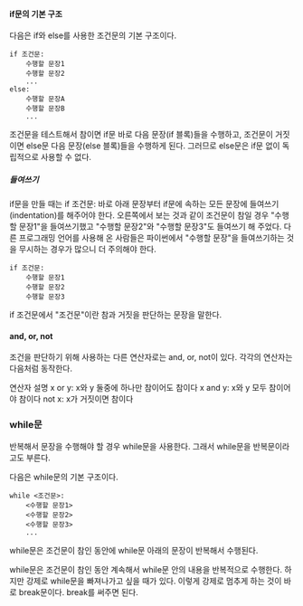 #### if문의 기본 구조
다음은 if와 else를 사용한 조건문의 기본 구조이다.

```
if 조건문:
    수행할 문장1
    수행할 문장2
    ...
else:
    수행할 문장A
    수행할 문장B
    ...
```
조건문을 테스트해서 참이면 if문 바로 다음 문장(if 블록)들을 수행하고, 조건문이 거짓이면 else문 다음 문장(else 블록)들을 수행하게 된다. 그러므로 else문은 if문 없이 독립적으로 사용할 수 없다.


##### 들여쓰기
if문을 만들 때는 if 조건문: 바로 아래 문장부터 if문에 속하는 모든 문장에 들여쓰기(indentation)를 해주어야 한다. 오른쪽에서 보는 것과 같이 조건문이 참일 경우 "수행할 문장1"을 들여쓰기했고 "수행할 문장2"와 "수행할 문장3"도 들여쓰기 해 주었다. 다른 프로그래밍 언어를 사용해 온 사람들은 파이썬에서 "수행할 문장"을 들여쓰기하는 것을 무시하는 경우가 많으니 더 주의해야 한다.

```
if 조건문:
    수행할 문장1
    수행할 문장2
    수행할 문장3
```
if 조건문에서 "조건문"이란 참과 거짓을 판단하는 문장을 말한다.

#### and, or, not
조건을 판단하기 위해 사용하는 다른 연산자로는 and, or, not이 있다. 각각의 연산자는 다음처럼 동작한다.


연산자	설명
x or y:	x와 y 둘중에 하나만 참이어도 참이다
x and y:	x와 y 모두 참이어야 참이다
not x:	x가 거짓이면 참이다


### while문
반복해서 문장을 수행해야 할 경우 while문을 사용한다. 그래서 while문을 반복문이라고도 부른다.


다음은 while문의 기본 구조이다.
```
while <조건문>:
    <수행할 문장1>
    <수행할 문장2>
    <수행할 문장3>
    ...
```

while문은 조건문이 참인 동안에 while문 아래의 문장이 반복해서 수행된다. 


while문은 조건문이 참인 동안 계속해서 while문 안의 내용을 반복적으로 수행한다. 하지만 강제로 while문을 빠져나가고 싶을 때가 있다. 이렇게 강제로 멈추게 하는 것이 바로 break문이다. break를 써주면 된다.
